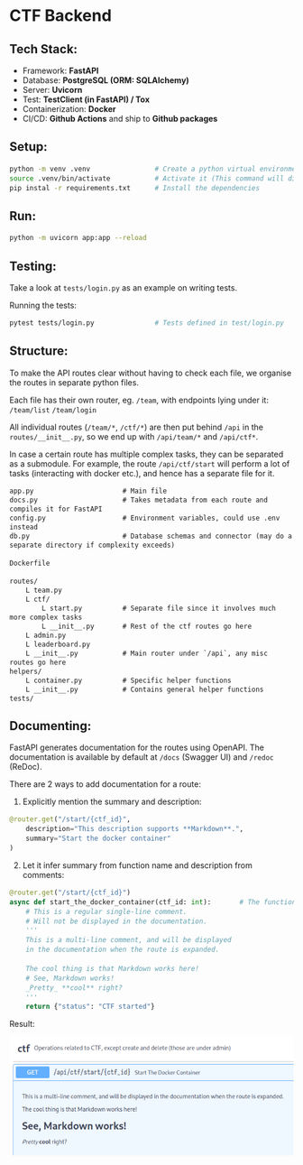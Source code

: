 # CTF Backend

## Tech Stack:
- Framework: **FastAPI**
- Database: **PostgreSQL (ORM: SQLAlchemy)**
- Server: **Uvicorn**
- Test: **TestClient (in FastAPI) / Tox**
- Containerization: **Docker**
- CI/CD: **Github Actions** and ship to **Github packages**

## Setup:
```sh
python -m venv .venv                # Create a python virtual environment
source .venv/bin/activate           # Activate it (This command will differ for Windows)
pip instal -r requirements.txt      # Install the dependencies
```

## Run:
```sh
python -m uvicorn app:app --reload
```

## Testing:

Take a look at `tests/login.py` as an example on writing tests.

Running the tests:
```sh
pytest tests/login.py               # Tests defined in test/login.py
```

## Structure:

To make the API routes clear without having to check each file, we organise the routes in separate python files.

Each file has their own router, eg. `/team`, with endpoints lying under it: `/team/list` `/team/login`

All individual routes (`/team/*`, `/ctf/*`) are then put behind `/api` in the `routes/__init__.py`, so we end up with `/api/team/*` and `/api/ctf*`.

In case a certain route has multiple complex tasks, they can be separated as a submodule. For example, the route `/api/ctf/start` will perform a lot of tasks (interacting with docker etc.), and hence has a separate file for it.

```
app.py                      # Main file
docs.py                     # Takes metadata from each route and compiles it for FastAPI
config.py                   # Environment variables, could use .env instead
db.py                       # Database schemas and connector (may do a separate directory if complexity exceeds)

Dockerfile

routes/
    L team.py
    L ctf/
        L start.py          # Separate file since it involves much more complex tasks
        L __init__.py       # Rest of the ctf routes go here
    L admin.py
    L leaderboard.py
    L __init__.py           # Main router under `/api`, any misc routes go here
helpers/
    L container.py          # Specific helper functions
    L __init__.py           # Contains general helper functions
tests/
```

## Documenting:

FastAPI generates documentation for the routes using OpenAPI. The documentation is available by default at `/docs` (Swagger UI) and `/redoc` (ReDoc).

There are 2 ways to add documentation for a route:

1. Explicitly mention the summary and description:
```py
@router.get("/start/{ctf_id}",
    description="This description supports **Markdown**.",
    summary="Start the docker container"
)
```

2. Let it infer summary from function name and description from comments:
```py
@router.get("/start/{ctf_id}")
async def start_the_docker_container(ctf_id: int):       # The function name is inferred for the summary
    # This is a regular single-line comment.
    # Will not be displayed in the documentation.
    '''
    This is a multi-line comment, and will be displayed
    in the documentation when the route is expanded.

    The cool thing is that Markdown works here!
    # See, Markdown works!
    _Pretty_ **cool** right?
    '''
    return {"status": "CTF started"}
```

Result:

![Result](.github/route_docs.png)
